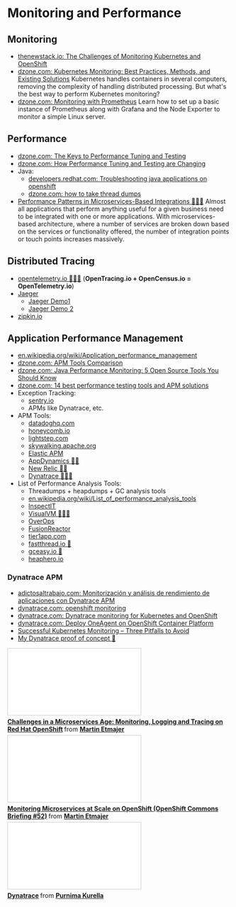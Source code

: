 # Monitoring and Performance

## Monitoring
* [thenewstack.io: The Challenges of Monitoring Kubernetes and OpenShift](https://thenewstack.io/the-challenges-of-monitoring-kubernetes-and-openshift/)
* [dzone.com: Kubernetes Monitoring: Best Practices, Methods, and Existing Solutions](https://dzone.com/articles/kubernetes-monitoring-best-practices-methods-and-e) Kubernetes handles containers in several computers, removing the complexity of handling distributed processing. But what's the best way to perform Kubernetes monitoring?
* [dzone.com: Monitoring with Prometheus](https://dzone.com/articles/monitoring-with-prometheus) Learn how to set up a basic instance of Prometheus along with Grafana and the Node Exporter to monitor a simple Linux server.

## Performance
* [dzone.com: The Keys to Performance Tuning and Testing](https://dzone.com/articles/the-keys-to-performance-tuning-and-testing)
* [dzone.com: How Performance Tuning and Testing are Changing](https://dzone.com/articles/how-performance-tuning-and-testing-are-changing)
* Java:
    * [developers.redhat.com: Troubleshooting java applications on openshift](https://developers.redhat.com/blog/2017/08/16/troubleshooting-java-applications-on-openshift/)
    * [dzone.com: how to take thread dumps](https://dzone.com/articles/how-to-take-thread-dumps-7-options)
* [Performance Patterns in Microservices-Based Integrations 🌟🌟🌟](https://dzone.com/articles/performance-patterns-in-microservices-based-integr-1) Almost all applications that perform anything useful for a given business need to be integrated with one or more applications. With microservices-based architecture, where a number of services are broken down based on the services or functionality offered, the number of integration points or touch points increases massively.

## Distributed Tracing
- [opentelemetry.io 🌟🌟🌟](https://opentelemetry.io/) (**OpenTracing.io + OpenCensus.io = OpenTelemetry.io**)
- [Jaeger](https://www.jaegertracing.io/)
     - [Jaeger Demo1](https://github.com/obitech/micro-obs)
     - [Jaeger Demo 2](https://github.com/open-telemetry/opentelemetry-collector/tree/master/examples/demo)
- [zipkin.io](https://zipkin.io/)
   
## Application Performance Management
* [en.wikipedia.org/wiki/Application_performance_management](https://en.wikipedia.org/wiki/Application_performance_management)
* [dzone.com: APM Tools Comparison](https://dzone.com/articles/apm-tools-comparison-which-one-should-you-choose)
* [dzone.com: Java Performance Monitoring: 5 Open Source Tools You Should Know](https://dzone.com/articles/java-performance-monitoring-5-open-source-tools-you-should-know)
* [dzone.com: 14 best performance testing tools and APM solutions](https://dzone.com/articles/14-best-performance-testing-tools-and-apm-solution)
* Exception Tracking:
    * [sentry.io](https://sentry.io/)
    * APMs like Dynatrace, etc.
* APM Tools:
    * [datadoghq.com](https://www.datadoghq.com/)
    * [honeycomb.io](https://www.honeycomb.io)
    * [lightstep.com](https://lightstep.com)
    * [skywalking.apache.org](https://skywalking.apache.org/)
    * [Elastic APM](https://www.elastic.co/products/apm)
    * [AppDynamics 🌟🌟](https://www.appdynamics.com/)
    * [New Relic 🌟🌟](https://newrelic.com/)
    * [Dynatrace 🌟🌟🌟](https://www.dynatrace.com/)
* List of Performance Analysis Tools:
    * Threadumps + heapdumps + GC analysis tools
    * [en.wikipedia.org/wiki/List_of_performance_analysis_tools](https://en.wikipedia.org/wiki/List_of_performance_analysis_tools)
    * [InspectIT](https://en.wikipedia.org/wiki/InspectIT)
    * [VisualVM 🌟🌟🌟](https://en.wikipedia.org/wiki/VisualVM)
    * [OverOps](https://en.wikipedia.org/wiki/OverOps)
    * [FusionReactor](https://en.wikipedia.org/wiki/FusionReactor)
    * [tier1app.com](https://tier1app.com/)
    * [fastthread.io 🌟](https://fastthread.io/)
    * [gceasy.io 🌟](https://gceasy.io/)
    * [heaphero.io](https://heaphero.io/)

### Dynatrace APM
* [adictosaltrabajo.com: Monitorización y análisis de rendimiento de aplicaciones con Dynatrace APM](https://www.adictosaltrabajo.com/tutoriales/monitorizacion-y-analisis-de-rendimiento-de-aplicaciones-con-dynatrace/)
* [dynatrace.com: openshift monitoring](https://www.dynatrace.com/technologies/openshift-monitoring/)
* [dynatrace.com: Dynatrace monitoring for Kubernetes and OpenShift](https://www.dynatrace.com/news/blog/dynatrace-monitoring-for-kubernetes-and-openshift/)
* [dynatrace.com: Deploy OneAgent on OpenShift Container Platform](https://www.dynatrace.com/support/help/cloud-platforms/openshift/full-stack/deploy-oneagent-on-openshift-container-platform/)
* [Successful Kubernetes Monitoring – Three Pitfalls to Avoid](https://www.dynatrace.com/news/blog/successful-kubernetes-monitoring-3-pitfalls-to-avoid/)
* [My Dynatrace proof of concept 🌟](https://github.com/inafev/awesome-kubernetes/blob/master/pdf/dynatrace_demo.pdf)

<iframe src="//www.slideshare.net/slideshow/embed_code/key/J1S3NyN9ZeLjh9" frameborder="0" marginwidth="0" marginheight="0" scrolling="no" style="border:1px solid #CCC; border-width:1px; margin-bottom:5px; max-width: 100%;" allowfullscreen> </iframe> <div style="margin-bottom:5px"> <strong> <a href="//www.slideshare.net/MartinEtmajer/challenges-in-a-microservices-age-monitoring-logging-and-tracing-on-red-hat-openshift" title="Challenges in a Microservices Age: Monitoring, Logging and Tracing on Red Hat OpenShift" target="_blank">Challenges in a Microservices Age: Monitoring, Logging and Tracing on Red Hat OpenShift</a> </strong> from <strong><a href="https://www.slideshare.net/MartinEtmajer" target="_blank">Martin Etmajer</a></strong> </div>

<iframe src="//www.slideshare.net/slideshow/embed_code/key/lr07J585Y86D7i" frameborder="0" marginwidth="0" marginheight="0" scrolling="no" style="border:1px solid #CCC; border-width:1px; margin-bottom:5px; max-width: 100%;" allowfullscreen> </iframe> <div style="margin-bottom:5px"> <strong> <a href="//www.slideshare.net/MartinEtmajer/monitoring-microservices-at-scale-on-openshift-67500621" title="Monitoring Microservices at Scale on OpenShift (OpenShift Commons Briefing #52)" target="_blank">Monitoring Microservices at Scale on OpenShift (OpenShift Commons Briefing #52)</a> </strong> from <strong><a href="//www.slideshare.net/MartinEtmajer" target="_blank">Martin Etmajer</a></strong> </div>

<iframe src="//www.slideshare.net/slideshow/embed_code/key/CDyLLoStp2omzE" frameborder="0" marginwidth="0" marginheight="0" scrolling="no" style="border:1px solid #CCC; border-width:1px; margin-bottom:5px; max-width: 100%;" allowfullscreen> </iframe> <div style="margin-bottom:5px"> <strong> <a href="//www.slideshare.net/PurnimaKurella/dynatrace-70789377" title="Dynatrace" target="_blank">Dynatrace</a> </strong> from <strong><a href="https://www.slideshare.net/PurnimaKurella" target="_blank">Purnima Kurella</a></strong> </div>

